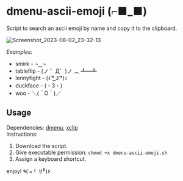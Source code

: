 # dmenu-ascii-emoji (⌐■_■)

Script to search an ascii emoji by name and copy it to the clipboard.   

![Screenshot_2023-08-02_23-32-13](https://github.com/socopoko/dmenu-ascii-emoji/assets/59167401/d663288c-8aae-4e11-a432-7eb514a69723)

_Examples:_    
- smirk - ¬‿¬   
- tableflip - (ノ ゜Д゜)ノ ︵ ┻━┻  
- lennyfight - (ง ͠° ͟ʖ ͡°)ง
- duckface - (・3・)
- woo - ＼(＾O＾)／

## Usage

Dependencies: [dmenu](https://tools.suckless.org/dmenu/), [xclip](https://github.com/astrand/xclip)  
Instructions:  
  1. Download the script.
  2. Give executable permission: `chmod +x dmenu-ascii-emoji.sh`
  3. Assign a keyboard shortcut.

enjoy! ٩( ๑╹ ꇴ╹)۶
